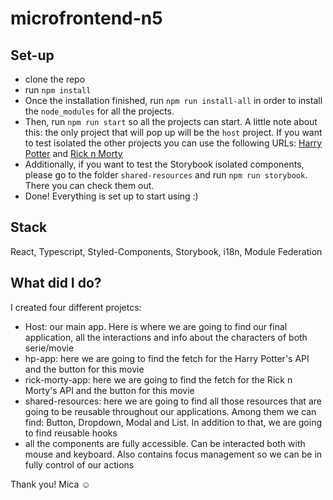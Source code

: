 # microfrontend-n5

## Set-up

- clone the repo
- run `npm install`
- Once the installation finished, run `npm run install-all` in order to install the `node_modules` for all the projects.
- Then, run `npm run start` so all the projects can start. A little note about this: the only project that will pop up will be the `host` project. If you want to test isolated the other projects you can use the following URLs: [Harry Potter](http://localhost:8081/) and [Rick n Morty](http://localhost:8083/)
- Additionally, if you want to test the Storybook isolated components, please go to the folder `shared-resources` and run `npm run storybook`. There you can check them out.
- Done! Everything is set up to start using :)

## Stack

React, Typescript, Styled-Components, Storybook, i18n, Module Federation

## What did I do?

I created four different projetcs:

- Host: our main app. Here is where we are going to find our final application, all the interactions and info about the characters of both serie/movie
- hp-app: here we are going to find the fetch for the Harry Potter's API and the button for this movie
- rick-morty-app: here we are going to find the fetch for the Rick n Morty's API and the button for this movie
- shared-resources: here we are going to find all those resources that are going to be reusable throughout our applications. Among them we can find: Button, Dropdown, Modal and List. In addition to that, we are going to find reusable hooks
- all the components are fully accessible. Can be interacted both with mouse and keyboard. Also contains focus management so we can be in fully control of our actions

Thank you!
Mica ☺️
